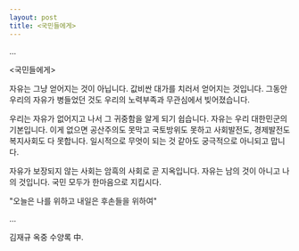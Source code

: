 ```yaml
---
layout: post
title: <국민들에게>  
---
```

...

<국민들에게>  

자유는 그냥 얻어지는 것이 아닙니다. 값비싼 대가를 치러서 얻어지는 것입니다. 그동안 우리의 자유가 병들었던 것도 우리의 노력부족과 무관심에서 빚어졌습니다.

우리는 자유가 없어지고 나서 그 귀중함을 알게 되기 쉽습니다. 자유는 우리 대한민군의 기본입니다. 이게 없으면 공산주의도 못막고 국토방위도 못하고 사회발전도, 경제발전도 복지사회도 다 못합니다. 일시적으로 무엇이 되는 것 같아도 궁극적으로 아니되고 맙니다.

자유가 보장되지 않는 사회는 암흑의 사회로 곧 지옥입니다. 자유는 남의 것이 아니고 나의 것입니다. 국민 모두가 한마음으로 지킵시다.

"오늘은 나를 위하고 내일은 후손들을 위하여"

...

김재규 옥중 수양록 中.
